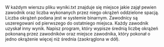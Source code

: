 W każdym wierszu pliku wyniki.txt znajduje się miejsce jakie zajął pewien zawodnik oraz liczba wykonanych przez niego okrążeń oddzielone spacją. 
Liczba okrążeń podana jest w systemie binarnym.
Zawodnicy są uszeregowani od pierwszego do ostatniego miejsca.
Każdy zawodnik uzyskał inny wynik.
Napisz program, który wypisze średnią liczbę okrążeń pokonaną przez zawodników oraz miejsce zawodnika, który pokonał o jedno okrążenie więcej niż średnia (zaokrąglona w dół).